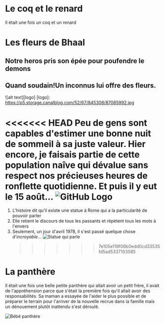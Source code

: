 # Le coq et le renard

Il était une fois un coq et un renard

# Les fleurs de Bhaal

## Notre heros pris son épée pour poufendre le demons

## Quand soudain!Un inconnus lui offre des fleurs.

![alt text][logo]
[logo]: https://p5.storage.canalblog.com/52/67/845308/87085992.jpg

<<<<<<< HEAD
Peu de gens sont capables d'estimer une bonne nuit de sommeil à sa juste valeur. Hier encore, je faisais partie de cette population naîve qui dévalue sans respect nos précieuses heures de ronflette quotidienne.
Et puis il y eut le 15 août...
![GitHub Logo](homer.jpg)
=======

1. L'histoire dit qu'il existe une statue à Rome qui a la particularité de pouvoir parler
2. Elle retient le discours de tous les passants et répètent tous les mots à l'envers
3. Seulement, un jour d'avril 1978, il s'est passé quelque chose d'_incroyable_...
   ![Statue qui parle](http://img.over-blog-kiwi.com/300x300/1/41/70/69/20160214/ob_f803a4_la-statue-et-apple.JPG)
   > > > > > > > 7e105e119f06b0edd0cd33535fd5ad5337103585

# La panthère

Il était une fois une belle petite panthère qui allait avoir un petit frère, il avait de l'appréhension parce que s'était la première fois qu'il allait avoir des responsabilités. Sa maman a essayée de l'aider le plus possible et de préparer le terrain pour l'arriver de la nouvelle recrue dans la famille mais un dénouement plutôt inattendu s'est déroulé.

![Bébé panthère](https://media.giphy.com/media/Q30pCKrFLGeeA/giphy.gif)
